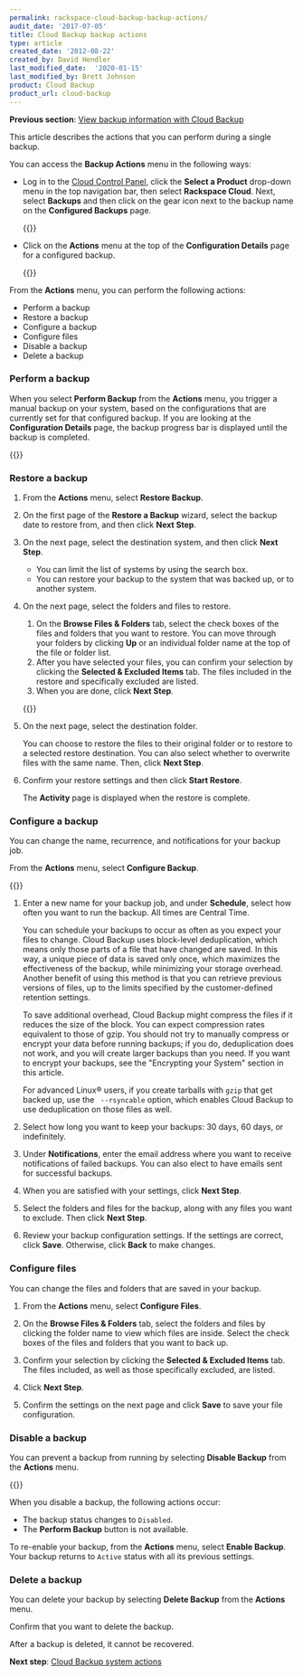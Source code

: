```yaml
---
permalink: rackspace-cloud-backup-backup-actions/
audit_date: '2017-07-05'
title: Cloud Backup backup actions
type: article
created_date: '2012-08-22'
created_by: David Hendler
last_modified_date:  '2020-01-15'
last_modified_by: Brett Johnson
product: Cloud Backup
product_url: cloud-backup
---
```



**Previous section**: [View backup information with Cloud Backup](/support/how-to/rackspace-cloud-backup-view-backup-information)

This article describes the actions that you can perform during a single backup.

You can access the **Backup Actions** menu in the following ways:

-   Log in to the [Cloud Control Panel](https://login.rackspace.com), click the
    **Select a Product** drop-down menu in the top navigation bar,
    then select **Rackspace Cloud**. Next, select **Backups** and then click
    on the gear icon next to the backup name on the **Configured Backups**
    page.

    {{<image src="ScreenShot2015-10-15at4.20.11PM.png" alt="" title="">}}

-   Click on the **Actions** menu at the top of the **Configuration Details**
    page for a configured backup.

    {{<image src="ScreenShot2015-10-15at4.18.36PM.png" alt="" title="">}}

From the **Actions** menu, you can perform the following actions:

-   Perform a backup
-   Restore a backup
-   Configure a backup
-   Configure files
-   Disable a backup
-   Delete a backup

### Perform a backup

When you select **Perform Backup** from the **Actions** menu, you trigger a manual backup on your
system, based on the configurations that are currently set for that configured backup.
If you are looking at the **Configuration Details** page, the backup
progress bar is displayed until the backup is completed.

{{<image src="ScreenShot2015-10-15at4.29.20PM.png" alt="" title="">}}

### Restore a backup

1.  From the **Actions** menu, select **Restore Backup**.

2.  On the first page of the **Restore a Backup** wizard, select the
    backup date to restore from, and then click **Next Step**.

3.  On the next page, select the destination system, and then click
    **Next Step**.

    -   You can limit the list of systems by using the search box.
    -   You can restore your backup to the system that was backed up, or to
    another system.

4.  On the next page, select the folders and files to restore.

    1.  On the **Browse Files & Folders** tab, select the check boxes of the
    files and folders that you want to restore. You can move through your folders by clicking **Up** or an individual folder name at the top of the file or folder list.
    2. After you have selected your files, you can confirm your selection
    by clicking the **Selected & Excluded Items** tab. The files included in the restore and specifically excluded are listed.
    3. When you are done, click **Next Step**.

    {{<image src="ScreenShot2015-10-15at4.53.59PM.png" alt="" title="">}}

5.  On the next page, select the destination folder.

    You can choose to restore the files to their original folder or to restore to a selected restore destination. You can also select whether to overwrite files with the same name. Then, click **Next Step**.

6.  Confirm your restore settings and then click **Start Restore**.

    The **Activity** page is displayed when the restore is complete.

### Configure a backup

You can change the name, recurrence, and notifications for your backup job.

From the **Actions** menu, select **Configure Backup**.

{{<image src="ScreenShot2015-10-16at1.23.19PM.png" alt="" title="">}}

1.  Enter a new name for your backup job, and under **Schedule**, select
    how often you want to run the backup. All times are Central Time.

    You can schedule your backups to occur as often as you expect your files to change. Cloud Backup uses block-level deduplication, which means only those parts of a file that have changed are saved. In this way, a unique piece of data is saved only once, which maximizes the effectiveness of the backup, while minimizing your storage overhead. Another benefit of using this method is that you can retrieve previous versions of files, up to the limits specified by the customer-defined retention settings.

    To save additional overhead, Cloud Backup might compress the files if it reduces the size of the block. You can expect compression rates equivalent to those of gzip. You should not try to manually compress or encrypt your data before running backups; if you do, deduplication does not work, and  you will create larger backups than you need. If you want to encrypt your backups, see the "Encrypting your System" section in this article.

    For advanced Linux&reg; users, if you create tarballs with `gzip` that get backed up, use the ` --rsyncable` option, which enables Cloud Backup to use deduplication on those files as well.

2.  Select how long you want to keep your backups: 30 days, 60 days, or
    indefinitely.

3.  Under **Notifications**, enter the email address where you want to
    receive notifications of failed backups. You can also elect to have
    emails sent for successful backups.

4.  When you are satisfied with your settings, click **Next Step**.

5.  Select the folders and files for the backup, along
    with any files you want to exclude. Then click **Next Step**.

6.  Review your backup configuration settings. If the
    settings are correct, click **Save**. Otherwise, click **Back** to
    make changes.

### Configure files

You can change the files and folders that are saved in your backup.

1. From the **Actions** menu, select **Configure Files**.

2.  On the **Browse Files & Folders** tab, select the folders and
    files by clicking the folder name to view which files are inside.
    Select the check boxes of the files and folders that you want to
    back up.

3.  Confirm your selection by clicking the **Selected & Excluded
    Items** tab. The files included, as well as those specifically
    excluded, are listed.

4.  Click **Next Step**.

5. Confirm the settings on the next page and click **Save** to save
   your file configuration.

### Disable a backup

You can prevent a backup from running by selecting **Disable Backup**
from the **Actions** menu.

{{<image src="ScreenShot2015-10-16at2.36.44PM.png" alt="" title="">}}

When you disable a backup, the following actions occur:

-   The backup status changes to ``Disabled``.
-   The **Perform Backup** button is not available.

To re-enable your backup, from the **Actions** menu, select
**Enable Backup**. Your backup returns to ``Active`` status with all its
previous settings.

### Delete a backup

You can delete your backup by selecting **Delete Backup** from the
**Actions** menu.

Confirm that you want to delete the backup.

After a backup is deleted, it cannot be recovered.

**Next step**: [Cloud Backup system actions](/support/how-to/rackspace-cloud-backup-system-actions)
